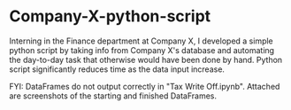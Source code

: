 # Company-X-python-script
Interning in the Finance department at Company X, I developed a simple python script by taking info from Company X's 
database and automating the day-to-day task that otherwise would have been done by hand. 
Python script significantly reduces time as the data input increase. 

FYI:
DataFrames do not output correctly in "Tax Write Off.ipynb". Attached are screenshots of the starting 
and finished DataFrames.
